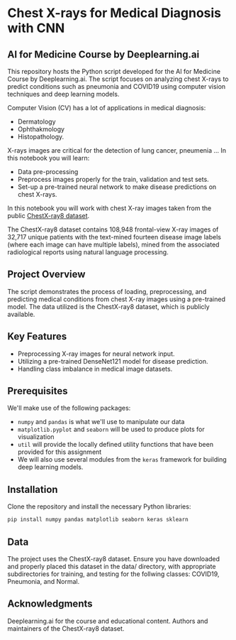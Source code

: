 # Chest X-rays for Medical Diagnosis with CNN

## AI for Medicine Course by Deeplearning.ai

This repository hosts the Python script developed for the AI for Medicine Course by Deeplearning.ai. The script focuses on analyzing chest X-rays to predict conditions such as pneumonia and COVID19 using computer vision techniques and deep learning models.

Computer Vision (CV) has a lot of applications in medical diagnosis:
 - Dermatology
 - Ophthakmology
 - Histopathology.

X-rays images are critical for the detection of lung cancer, pneumenia ... In this notebook you will learn:
 - Data pre-processing 
 - Preprocess images properly for the train, validation and test sets.
 - Set-up a pre-trained neural network to make disease predictions on chest X-rays.

 In this notebook you will work with chest X-ray images taken from the public [ChestX-ray8 dataset](https://arxiv.org/abs/1705.02315). 

The ChestX-ray8 dataset contains 108,948 frontal-view X-ray images of 32,717 unique patients with the text-mined fourteen disease image labels (where each image can have multiple labels), mined from the associated radiological reports using natural language processing. 


## Project Overview

The script demonstrates the process of loading, preprocessing, and predicting medical conditions from chest X-ray images using a pre-trained model. The data utilized is the ChestX-ray8 dataset, which is publicly available.


## Key Features

- Preprocessing X-ray images for neural network input.
- Utilizing a pre-trained DenseNet121 model for disease prediction.
- Handling class imbalance in medical image datasets.


## Prerequisites

We'll make use of the following packages:
 - `numpy` and `pandas` is what we'll use to manipulate our data
 - `matplotlib.pyplot` and `seaborn` will be used to produce plots for visualization
 - `util` will provide the locally defined utility functions that have been provided for this assignment
 - We will also use several modules from the `keras` framework for building deep learning models.


## Installation

Clone the repository and install the necessary Python libraries:

```bash
pip install numpy pandas matplotlib seaborn keras sklearn
```


## Data

The project uses the ChestX-ray8 dataset. Ensure you have downloaded and properly placed this dataset in the data/ directory, with appropriate subdirectories for training, and testing for the follwing classes: COVID19, Pneumonia, and Normal.


## Acknowledgments

Deeplearning.ai for the course and educational content.
Authors and maintainers of the ChestX-ray8 dataset.
